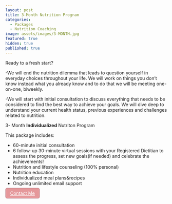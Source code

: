 ```yaml
---
layout: post
title: 3-Month Nutrition Program
categories:
  - Packages
  - Nutrition Coaching
image: assets/images/3-MONTH.jpg
featured: true
hidden: true
published: true
---
```

Ready to a fresh start? 

-We will end the nutrition dilemma that leads to question yourself in everyday choices throughout your life. We will work on things you don’t know instead what you already know and to do that we will be meeting one-on-one, biweekly. 

-We will start with initial consultation to discuss everything that needs to be considered to find the best way to achieve your goals. We will dive deep to understand your current health status, previous experiences and challenges related to nutrition. 

3- Month **Individualized** Nutriton Program 

This package includes: 
- 60-minute initial consultation
- 6 follow-up 30-minute virtual sessions with your Registered Dietitian to assess the progress, set new goals(if needed) and celebrate the achievements! 
- Nutrition and lifestyle counseling (100% personal)
- Nutrition education 
- Individualized meal plans&recipes 
- Ongoing unlimited email support


 <a href="mailto:hello@dietitiannewyork.com" style="background: #E5989B;color: white;border-radius: 6px;box-sizing: border-box;border: 1px solid #B5838D;min-height: 40px;padding: 7px 14px;text-align: center;">Contact Me</a>
